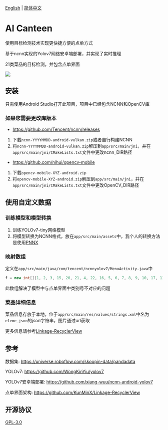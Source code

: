 [English](README.md) | [简体中文](README.zh-CN.md)

# AI Canteen

使用目标检测技术实现更快捷方便的点单方式

基于ncnn实现的Yolov7网络安卓端部署，并实现了实时推理

21类菜品的目标检测，并包含点单界面

![](demo.gif)

## 安装

只需使用Android Studio打开此项目，项目中已经包含NCNN和OpenCV库

### 如果您需要更改库版本

- https://github.com/Tencent/ncnn/releases

1. 下载`ncnn-YYYYMMDD-android-vulkan.zip`或者自行构建NCNN
2. 将`ncnn-YYYYMMDD-android-vulkan.zip`解压到`app/src/main/jni`，并在`app/src/main/jni/CMakeLists.txt`文件中更改ncnn_DIR路径

- https://github.com/nihui/opencv-mobile

1. 下载`opencv-mobile-XYZ-android.zip`
2. 将`opencv-mobile-XYZ-android.zip`解压到`app/src/main/jni`，并在`app/src/main/jni/CMakeLists.txt`文件中更改OpenCV_DIR路径

## 使用自定义数据

### 训练模型和模型转换

1. 训练YOLOv7-tiny网络模型
2. 将模型转换为NCNN格式，放在`app/src/main/assets`中，我个人的转换方法是使用[PNNX](https://github.com/pnnx/pnnx)

### 映射数组

定义在`app/src/main/java/com/tencent/ncnnyolov7/MenuActivity.java`中

```java
f = new int[]{1, 2, 3, 15, 20, 21, 4, 22, 16, 5, 6, 7, 8, 9, 10, 17, 11, 12, 23, 18, 13};
```

此数组解决了模型中与点单界面中类别号不对应的问题

### 菜品详细信息

菜品信息存放于本地，位于`app/src/main/res/values/strings.xml`中名为`eleme_json`的json字符串，图片通过url获取

更多信息请参考[Linkage-RecyclerView](https://github.com/KunMinX/Linkage-RecyclerView)

## 参考

数据集: https://universe.roboflow.com/skoopin-data/pandadata

YOLOv7: https://github.com/WongKinYiu/yolov7

YOLOv7安卓端部署: https://github.com/xiang-wuu/ncnn-android-yolov7

点单界面架构: https://github.com/KunMinX/Linkage-RecyclerView

## 开源协议

[GPL-3.0](LICENSE)